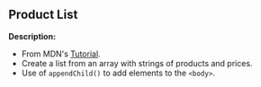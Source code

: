 ## Product List

**Description:**
- From MDN's [Tutorial](https://developer.mozilla.org/en-US/docs/Learn/JavaScript/First_steps/Arrays).
- Create a list from an array with strings of products and prices.
- Use of `appendChild()` to add elements to the `<body>`.